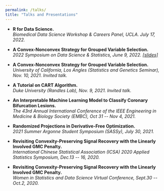 ```yaml
---
permalink: /talks/
title: "Talks and Presentations"
---
```

- **R for Data Science.**\
*Biomedical Data Science Workshop & Careers Panel, UCLA. July 17, 2022.*

- **A Convex-Nonconvex Strategy for Grouped Variable Selection.**\
*2022 Symposium on Data Science & Statistics, June 9, 2022. [[slides]](/files/Group_GMC_SDSS.pdf)*

- **A Convex-Nonconvex Strategy for Grouped Variable Selection.**\
*University of California, Los Angles (Statistics and Genetics Seminar), Nov. 10, 2021. Invited talk.*

 - **A Tutorial on CART Algorithm.**\
  *Duke University (Randles Lab), Nov. 9, 2021. Invited talk.*
 
- **An Interpretable Machine Learning Model to Classify Coronary Bifurcation Lesions.**\
*The 43rd Annual International Conference of the IEEE Engineering in Medicine & Biology Society (EMBC),  Oct 31 -- Nov 4, 2021.*

- **Randomized Projections in Derivative-Free Optimization.** \
*2021 Summer Argonne Student Symposium (SASSy), July 30, 2021.*

- **Revisiting Convexity-Preserving  Signal Recovery  with  the Linearly Involved GMC Penalty.**\
*International Chinese Statistical Association (ICSA) 2020 Applied Statistics Symposium, Dec.13 -- 16, 2020.*

- **Revisiting Convexity-Preserving  Signal  Recovery  with  the Linearly Involved GMC Penalty.** \
*Women in Statistics and Data Science Virtual Conference, Sept.30 -- Oct.2, 2020.*